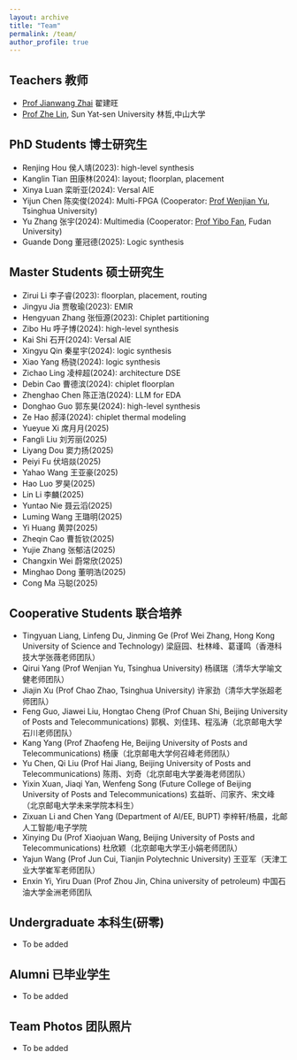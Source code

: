 ```yaml
---
layout: archive
title: "Team"
permalink: /team/
author_profile: true
---
```


## Teachers 教师

- [Prof Jianwang Zhai](https://zhaijw18.github.io/) 翟建旺
- [Prof Zhe Lin](https://zlinaf.github.io/), Sun Yat-sen University  林哲,中山大学

## PhD Students 博士研究生

- Renjing Hou 侯人靖(2023): high-level synthesis
- Kanglin Tian 田康林(2024): layout; floorplan, placement
- Xinya Luan 栾昕亚(2024): Versal AIE
- Yijun Chen 陈奕俊(2024): Multi-FPGA (Cooperator: [Prof Wenjian Yu](https://numbda.cs.tsinghua.edu.cn/~yuwj/intro_c.htm), Tsinghua University)
- Yu Zhang 张宇(2024): Multimedia (Cooperator: [Prof Yibo Fan](http://viplab.fudan.edu.cn/), Fudan University)
- Guande Dong 董冠德(2025): Logic synthesis

## Master Students 硕士研究生

- Zirui Li 李子睿(2023): floorplan, placement, routing
- Jingyu Jia 贾敬瑜(2023): EMIR
- Hengyuan Zhang 张恒源(2023): Chiplet partitioning
- Zibo Hu 呼子博(2024): high-level synthesis
- Kai Shi 石开(2024): Versal AIE
- Xingyu Qin 秦星宇(2024): logic synthesis
- Xiao Yang 杨骁(2024): logic synthesis
- Zichao Ling 凌梓超(2024): architecture DSE
- Debin Cao 曹德滨(2024): chiplet floorplan
- Zhenghao Chen 陈正浩(2024): LLM for EDA
- Donghao Guo 郭东昊(2024): high-level synthesis
- Ze Hao 郝泽(2024): chiplet thermal modeling
- Yueyue Xi 席月月(2025)
- Fangli Liu 刘芳丽(2025)
- Liyang Dou 窦力扬(2025)
- Peiyi Fu 伏培燚(2025)
- Yahao Wang 王亚豪(2025)
- Hao Luo 罗昊(2025)
- Lin Li 李麟(2025)
- Yuntao Nie 聂云滔(2025)
- Luming Wang 王璐明(2025)
- Yi Huang 黄羿(2025)
- Zheqin Cao 曹哲钦(2025)
- Yujie Zhang 张郁洁(2025)
- Changxin Wei 蔚常欣(2025)
- Minghao Dong 董明浩(2025)
- Cong Ma 马聪(2025)

## Cooperative Students 联合培养

- Tingyuan Liang, Linfeng Du, Jinming Ge (Prof Wei Zhang, Hong Kong University of Science and Technology) 梁庭园、杜林峰、葛谨鸣（香港科技大学张薇老师团队）
- Qirui Yang (Prof Wenjian Yu, Tsinghua University) 杨祺瑞（清华大学喻文健老师团队）
- Jiajin Xu (Prof Chao Zhao, Tsinghua University) 许家劲（清华大学张超老师团队）
- Feng Guo, Jiawei Liu, Hongtao Cheng (Prof Chuan Shi, Beijing University of Posts and Telecommunications) 郭枫、刘佳玮、程泓涛（北京邮电大学石川老师团队）
- Kang Yang (Prof Zhaofeng He, Beijing University of Posts and Telecommunications) 杨康（北京邮电大学何召峰老师团队）
- Yu Chen, Qi Liu (Prof Hai Jiang, Beijing University of Posts and Telecommunications) 陈雨、刘奇（北京邮电大学姜海老师团队）
- Yixin Xuan, Jiaqi Yan, Wenfeng Song (Future College of Beijing University of Posts and Telecommunications) 玄益昕、闫家齐、宋文峰（北京邮电大学未来学院本科生）
- Zixuan Li and Chen Yang (Department of AI/EE, BUPT)  李梓轩/杨晨，北邮人工智能/电子学院
- Xinying Du (Prof Xiaojuan Wang, Beijing University of Posts and Telecommunications) 杜欣颖（北京邮电大学王小娟老师团队）
- Yajun Wang (Prof Jun Cui, Tianjin Polytechnic University) 王亚军（天津工业大学崔军老师团队）
- Enxin Yi, Yiru Duan (Prof Zhou Jin, China university of petroleum) 中国石油大学金洲老师团队

## Undergraduate 本科生(研零)

- To be added

## Alumni 已毕业学生

- To be added


## Team Photos 团队照片
- To be added